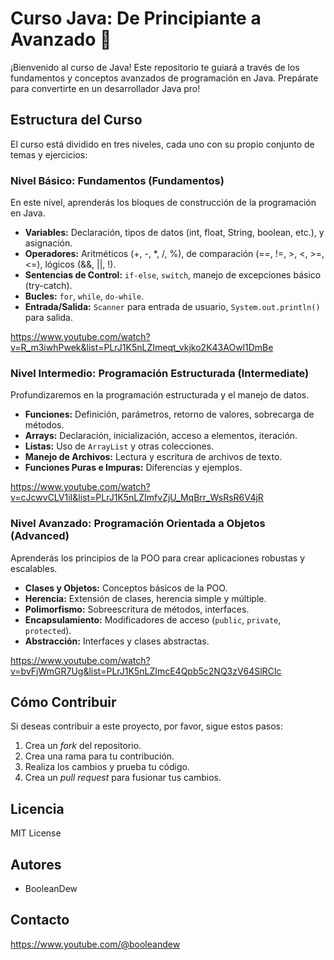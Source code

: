 # Curso Java: De Principiante a Avanzado 🚀

¡Bienvenido al curso de Java!  Este repositorio te guiará a través de los fundamentos y conceptos avanzados de programación en Java.  Prepárate para convertirte en un desarrollador Java pro!

## Estructura del Curso

El curso está dividido en tres niveles, cada uno con su propio conjunto de temas y ejercicios:

### Nivel Básico: Fundamentos (Fundamentos)

En este nivel, aprenderás los bloques de construcción de la programación en Java.

* **Variables:**  Declaración, tipos de datos (int, float, String, boolean, etc.), y asignación.
* **Operadores:** Aritméticos (+, -, \*, /, %), de comparación (==, !=, >, <, >=, <=), lógicos (&&, ||, !).
* **Sentencias de Control:** `if-else`, `switch`, manejo de excepciones básico (try-catch).
* **Bucles:** `for`, `while`, `do-while`.
* **Entrada/Salida:**  `Scanner` para entrada de usuario, `System.out.println()` para salida.

https://www.youtube.com/watch?v=R_m3iwhPwek&list=PLrJ1K5nLZImeqt_vkjko2K43AOwl1DmBe


### Nivel Intermedio: Programación Estructurada (Intermediate)

Profundizaremos en la programación estructurada y el manejo de datos.

* **Funciones:** Definición, parámetros, retorno de valores, sobrecarga de métodos.
* **Arrays:** Declaración, inicialización, acceso a elementos, iteración.
* **Listas:** Uso de `ArrayList` y otras colecciones.
* **Manejo de Archivos:** Lectura y escritura de archivos de texto.
* **Funciones Puras e Impuras:**  Diferencias y ejemplos.

https://www.youtube.com/watch?v=cJcwvCLV1iI&list=PLrJ1K5nLZImfvZjU_MqBrr_WsRsR6V4jR


### Nivel Avanzado: Programación Orientada a Objetos (Advanced)

Aprenderás los principios de la POO para crear aplicaciones robustas y escalables.

* **Clases y Objetos:**  Conceptos básicos de la POO.
* **Herencia:**  Extensión de clases, herencia simple y múltiple.
* **Polimorfismo:**  Sobreescritura de métodos, interfaces.
* **Encapsulamiento:**  Modificadores de acceso (`public`, `private`, `protected`).
* **Abstracción:**  Interfaces y clases abstractas.

https://www.youtube.com/watch?v=bvFjWmGR7Ug&list=PLrJ1K5nLZImcE4Qpb5c2NQ3zV64SlRCIc


## Cómo Contribuir

Si deseas contribuir a este proyecto, por favor, sigue estos pasos:

1. Crea un *fork* del repositorio.
2. Crea una rama para tu contribución.
3. Realiza los cambios y prueba tu código.
4. Crea un *pull request* para fusionar tus cambios.


## Licencia

MIT License


## Autores

* BooleanDew


## Contacto

https://www.youtube.com/@booleandew
